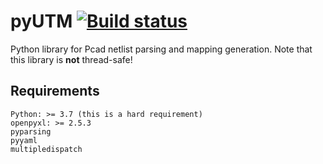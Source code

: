 # pyUTM [![Build status](https://travis-ci.com/umd-lhcb/pyUTM.svg?branch=master)](https://travis-ci.com/umd-lhcb)
Python library for Pcad netlist parsing and mapping generation. Note that this
library is **not** thread-safe!

## Requirements
```
Python: >= 3.7 (this is a hard requirement)
openpyxl: >= 2.5.3
pyparsing
pyyaml
multipledispatch
```
